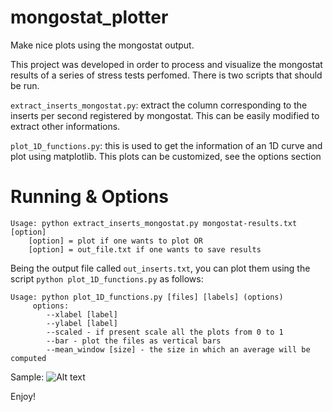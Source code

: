 mongostat_plotter
=================

Make nice plots using the mongostat output.

This project was developed in order to process and visualize the mongostat results of a series of stress tests perfomed. There is
two scripts that should be run.

```extract_inserts_mongostat.py```: extract the column corresponding to the inserts per second registered by mongostat. This can be easily modified to extract other informations.

```plot_1D_functions.py```: this is used to get the information of an 1D curve and plot using matplotlib. This plots can be customized, see the options section

Running & Options
===========
```
Usage: python extract_inserts_mongostat.py mongostat-results.txt [option]
	[option] = plot if one wants to plot OR
	[option] = out_file.txt if one wants to save results
```

Being the output file called ```out_inserts.txt```, you can plot them using the
script ```python plot_1D_functions.py``` as follows:

```
Usage: python plot_1D_functions.py [files] [labels] (options)
     options:
        --xlabel [label]
		--ylabel [label]
		--scaled - if present scale all the plots from 0 to 1
		--bar - plot the files as vertical bars
		--mean_window [size] - the size in which an average will be computed
```

Sample:
![Alt text](https://raw.githubusercontent.com/rbsdev/mongostat_plotter/master/sample/huge_hour.png "Example of plotting inserts in mongoDB")


Enjoy!
